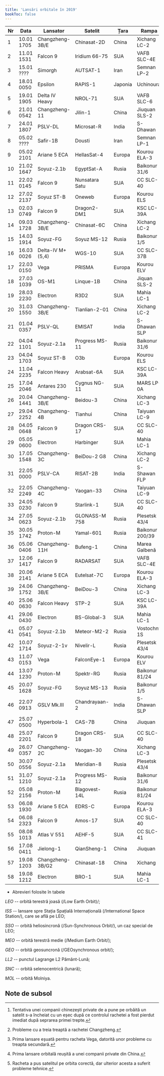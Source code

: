 ```yaml
---
title: 'Lansări orbitale în 2019'
bookToc: false
---
```


| Nr | Data       | Lansator         | Satelit        | Țara    | Rampa           | Ținta | Rezultat     |
|----|------------|------------------|----------------|---------|-----------------|-------|--------------|
|  1 | 10.01 1705 | Changzheng-3B/E  | Chinasat-2D    | China   | Xichang LC-2    | GEO   | Succes       |
|  2 | 11.01 1531 | Falcon 9         | Iridium 66-75  | SUA     | VAFB SLC-4E     | LEO   | Succes       |
|  3 | 15.01 ???? | Simorgh          | AUTSAT-1       | Iran    | Semnan LP-2     | LEO   | Eșec         |
|  4 | 18.01 0050 | Epsilon          | RAPIS-1        | Japonia | Uchinoura       | SSO   | Succes       |
|  5 | 19.01 1905 | Delta IV Heavy   | NROL-71        | SUA     | VAFB SLC-6      | LEO   | Succes       |
|  6 | 21.01 0542 | Changzheng-11    | Jilin-1        | China   | Jiuquan SLS-2   | LEO   | Succes       |
|  7 | 24.01 1807 | PSLV-DL          | Microsat-R     | India   | S-Dhawan        | LEO   | Succes       |
|  8 | 05.02 ???? | Safir-1B         | Dousti         | Iran    | Semnan LP-1     | LEO   | Eșec         |
|  9 | 05.02 2101 | Ariane 5 ECA     | HellasSat-4    | Europa  | Kourou ELA-3    | GEO   | Succes       |
| 10 | 21.02 1647 | Soyuz-2.1b       | EgyptSat-A     | Rusia   | Baikonur 31/6   | LEO   | Succes       |
| 11 | 22.02 0145 | Falcon 9         | Nunsatara Satu | SUA     | CC SLC-40       | GEO   | Succes       |
| 12 | 27.02 2137 | Soyuz ST-B       | Oneweb         | Europa  | Kourou ELS      | LEO   | Succes       |
| 13 | 02.03 0749 | Falcon 9         | Dragon2-DM1    | SUA     | KSC LC-39A      | ISS   | Succes       |
| 14 | 09.03 1728 | Changzheng-3B/E  | Chinasat-6C    | China   | Xichang LC-2    | GEO   | Succes       |
| 15 | 14.03 1914 | Soyuz-FG         | Soyuz MS-12    | Rusia   | Baikonur 1/5    | LEO   | Succes       |
| 16 | 16.03 0026 | Delta-IV M+(5,4) | WGS-10         | SUA     | CC SLC-37B      | GEO   | Succes       |
| 17 | 22.03 0150 | Vega             | PRISMA         | Europa  | Kourou ELV      | SSO   | Succes       |
| 18 | 27.03 1039 | OS-M1            | Linque-1B      | China   | Jiquan SLS-2    | LEO   | Eșec[^1]   |
| 19 | 28.03 2230 | Electron         | R3D2           | SUA     | Mahia LC-1      | LEO   | Succes       |
| 20 | 31.03 1550 | Changzheng-3B/E  | Tianlian-2-01  | China   | Xichang LC-2    | GEO   | Succes       |
| 21 | 01.04 0357 | PSLV-QL          | EMISAT         | India   | S-Dhawan SLP    | LEO   | Succes       |
| 22 | 04.04 1101 | Soyuz-2.1a       | Progress MS-11 | Rusia   | Baikonur 31/6   | ISS   | Succes       |
| 23 | 04.04 1703 | Soyuz ST-B       | O3b            | Europa  | Kourou ELS      | MEO   | Succes       |
| 24 | 11.04 2235 | Falcon Heavy     | Arabsat-6A     | SUA     | KSC LC-39A      | GEO   | Succes       |
| 25 | 17.04 2046 | Antares 230      | Cygnus NG-11   | SUA     | MARS LP-0A      | ISS   | Succes       |
| 26 | 20.04 1441 | Changzheng-3B/E  | Beidou-3       | China   | Xichang LC-3    | MEO   | Succes       |
| 27 | 29.04 2252 | Changzheng-4B    | Tianhui        | China   | Taiyuan LC-9    | SSO   | Succes       |
| 28 | 04.05 0648 | Falcon 9         | Dragon CRS-17  | SUA     | CC SLC-40       | ISS   | Succes       |
| 29 | 05.05 0600 | Electron         | Harbinger      | SUA     | Mahia LC-1      | LEO   | Succes       |
| 30 | 17.05 1548 | Changzheng-3C    | BeiDou-2 G8    | China   | Xichang LC-2    | MEO   | Succes       |
| 31 | 22.05 0000 | PSLV-CA          | RISAT-2B       | India   | S-Shawan FLP    | SSO   | Succes       |
| 32 | 22.05 2249 | Changzheng-4C    | Yaogan-33      | China   | Taiyuan LC-9    | LEO   | Eșec[^2]   |
| 33 | 24.05 0230 | Falcon 9         | Starlink-1     | SUA     | CC SLC-40       | LEO   | Succes       |
| 34 | 27.05 0623 | Soyuz-2.1b       | GLONASS-M 758  | Rusia   | Plesetsk 43/4   | MEO   | Succes       |
| 35 | 30.05 1742 | Proton-M         | Yamal-601      | Rusia   | Baikonur 200/39 | GEO   | Succes       |
| 36 | 05.06 0406 | Changzheng-11H   | Bufeng-1       | China   | Marea Galbenă   | LEO   | Succes       |
| 37 | 12.06 1417 | Falcon 9         | RADARSAT       | SUA     | VAFB SLC-4E     | SSO   | Succes       |
| 38 | 20.06 2141 | Ariane 5 ECA     | Eutelsat-7C    | Europa  | Kourou ELA-3    | GEO   | Succes       |
| 39 | 24.06 1752 | Changzheng-3B/E  | BeiDou-3       | China   | Xichang LC-3    | MEO   | Succes       |
| 40 | 25.06 0630 | Falcon Heavy     | STP-2          | SUA     | KSC LC-39A      | LEO   | Succes       |
| 41 | 29.06 0430 | Electron         | BS-Global-3    | SUA     | Mahia LC-1      | LEO   | Succes       |
| 41 | 05.07 0541 | Soyuz-2.1b       | Meteor-M2-2    | Rusia   | Vostochny 1S    | SSO   | Succes       |
| 42 | 10.07 1714 | Soyuz-2-1v       | Nivelir-L      | Rusia   | Plesetsk 43/4   | LEO   | Succes       |
| 43 | 11.07 0153 | Vega             | FalconEye-1    | Europa  | Kourou ELV      | LEO   | Eșec[^3]   |
| 44 | 13.07 1230 | Proton-M         | Spektr-RG      | Rusia   | Baikonur 81/24  | LL2   | Succes       |
| 45 | 20.07 1628 | Soyuz-FG         | Soyuz MS-13    | Rusia   | Baikonur 1/5    | ISS   | Succes       |
| 46 | 22.07 0913 | GSLV Mk.III      | Chandrayaan-2  | India   | S-Dhawan SLP    | SNC   | Succes       |
| 47 | 25.07 0500 | Hyperbola-1      | CAS-7B         | China   | Jiuquan         | LEO   | Succes[^4] |
| 48 | 25.07 2201 | Falcon 9         | Dragon CRS-18  | SUA     | CC SLC-40       | ISS   | Succes       |
| 49 | 26.07 0357 | Changzheng-2C    | Yaogan-30      | China   | Xichang LC-3    | LEO   | Succes       |
| 50 | 30.07 0556 | Soyuz-2.1a       | Meridian-8     | Rusia   | Plesetsk 43/4   | MOL   | Succes       |
| 51 | 31.07 1210 | Soyuz-2.1a       | Progress MS-12 | Rusia   | Baikonur 31/6   | ISS   | Succes       |
| 52 | 05.08 2156 | Proton-M         | Blagovest-14L  | Rusia   | Baikonur 81/24  | GEO   | Succes       |
| 53 | 06.08 1930 | Ariane 5 ECA     | EDRS-C         | Europa  | Kourou ELA-3    | GEO   | Succes       |
| 54 | 06.08 2323 | Falcon 9         | Amos-17        | SUA     | CC SLC-40       | GEO   | Succes       |
| 55 | 08.08 1013 | Atlas V 551      | AEHF-5         | SUA     | CC SLC-41       | GEO   | Succes       |
| 56 | 17.08 0411 | Jielong-1        | QianSheng-1    | China   | Jiuquan         | SSO   | Succes       |
| 57 | 19.08 1203 | Changzheng-3B/G2 | Chinasat-18    | China   | Xichang         | GEO   | Succes[^5] |
| 58 | 19.08 1212 | Electron         | BRO-1          | SUA     | Mahia LC-1      | LEO   | Succes       |


* Abrevieri folosite în tabele

*LEO* -- orbită terestră joasă (/Low Earth Orbit)/;

*ISS* -- lansare spre Stația Spațială Internațională (/International Space Station/), care se află pe LEO;

*SSO* -- orbită heliosincronă (/Sun-Synchronous Orbit/), un caz special de LEO;

*MEO* -- orbită terestră medie (/Medium Earth Orbit/);

*GEO* -- orbită geosuncronă (/GEOsynchronous orbit/);

*LL2* -- punctul Lagrange L2 Pământ-Lună;

*SNC* -- orbită selenocentrică (lunară);

*MOL* -- orbită Molniya.

## Note de subsol

[^1]: Tentativa unei companii chinezești private de a pune pe orbăită un satelit s-a încheiat cu un eșec după ce controlul rachetei a fost pierdut imediat după seprarea primei trepte.

[^2]: Probleme cu a treia treaptă a rachetei Changzheng.

[^3]: Prima lansare eșuată pentru racheta Vega, datorită unor probleme cu treapta secundară.

[^4]: Prima lansare orbitală reușită a unei companii private din China.

[^5]: Racheta a pus satelitul pe orbita corectă, dar ulterior acesta a suferit probleme tehnice.
